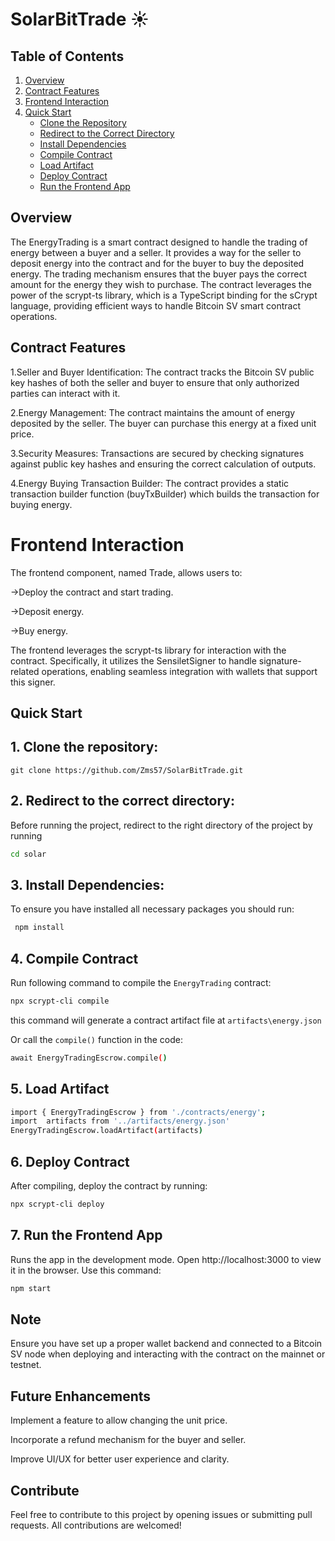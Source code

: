 # SolarBitTrade ☀️

## Table of Contents

1. [Overview](#overview)
2. [Contract Features](#contract-features)
3. [Frontend Interaction](#frontend-interaction)
4. [Quick Start](#quick-start)
   - [Clone the Repository](#1-clone-the-repository)
   - [Redirect to the Correct Directory](#2-redirect-to-the-correct-directory)
   - [Install Dependencies](#3-install-dependencies)
   - [Compile Contract](#4-compile-contract)
   - [Load Artifact](#5-load-artifact)
   - [Deploy Contract](#6-deploy-contract)
   - [Run the Frontend App](#7-run-the-frontend-app)


## Overview

The EnergyTrading is a smart contract designed to handle the trading of energy between a buyer and a seller. It provides a way for the seller to deposit energy into the contract and for the buyer to buy the deposited energy. The trading mechanism ensures that the buyer pays the correct amount for the energy they wish to purchase. The contract leverages the power of the scrypt-ts library, which is a TypeScript binding for the sCrypt language, providing efficient ways to handle Bitcoin SV smart contract operations.

## Contract Features

1.Seller and Buyer Identification:
The contract tracks the Bitcoin SV public key hashes of both the seller and buyer to ensure that only authorized parties can interact with it.

2.Energy Management:
The contract maintains the amount of energy deposited by the seller. The buyer can purchase this energy at a fixed unit price.

3.Security Measures:
Transactions are secured by checking signatures against public key hashes and ensuring the correct calculation of outputs.

4.Energy Buying Transaction Builder:
The contract provides a static transaction builder function (buyTxBuilder) which builds the transaction for buying energy.


# Frontend Interaction
The frontend component, named Trade, allows users to:

->Deploy the contract and start trading.

->Deposit energy.

->Buy energy.

The frontend leverages the scrypt-ts library for interaction with the contract. Specifically, it utilizes the SensiletSigner to handle signature-related operations, enabling seamless integration with wallets that support this signer.

## Quick Start

## 1. Clone the repository: 
`git clone https://github.com/Zms57/SolarBitTrade.git`

## 2. Redirect to the correct directory:
Before running the project, redirect to the right directory of the project by running
 ```sh  
cd solar
```

## 3. Install Dependencies:

To ensure you have installed all necessary packages you should run:

```sh
 npm install
```

## 4. Compile Contract
Run following command to compile the `EnergyTrading` contract:

```sh
npx scrypt-cli compile
```

this command will generate a contract artifact file at `artifacts\energy.json`

Or call the `compile()` function in the code:

```sh
await EnergyTradingEscrow.compile()
```


## 5. Load Artifact

```sh
import { EnergyTradingEscrow } from './contracts/energy';
import  artifacts from '../artifacts/energy.json'
EnergyTradingEscrow.loadArtifact(artifacts)
```

## 6. Deploy Contract
After compiling, deploy the contract by running: 

```sh
npx scrypt-cli deploy
```

## 7. Run the Frontend App

Runs the app in the development mode. Open http://localhost:3000 to view it in the browser. Use this command:

```sh
npm start
```

## Note
Ensure you have set up a proper wallet backend and connected to a Bitcoin SV node when deploying and interacting with the contract on the mainnet or testnet.

## Future Enhancements
Implement a feature to allow changing the unit price.

Incorporate a refund mechanism for the buyer and seller.

Improve UI/UX for better user experience and clarity.

## Contribute
Feel free to contribute to this project by opening issues or submitting pull requests. All contributions are welcomed!

